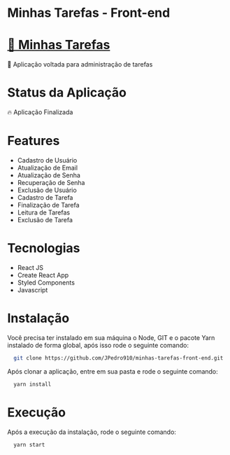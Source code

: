 # Minhas Tarefas - Front-end

# <a href="https://minhastarefasjpdev.herokuapp.com/">🔗 Minhas Tarefas</a>
<p>🚀 Aplicação voltada para administração de tarefas</p>

# Status da Aplicação
<p>🔥 Aplicação Finalizada</p>

# Features
- Cadastro de Usuário
- Atualização de Email
- Atualização de Senha
- Recuperação de Senha
- Exclusão de Usuário
- Cadastro de Tarefa
- Finalização de Tarefa
- Leitura de Tarefas 
- Exclusão de Tarefa

# Tecnologias
- React JS
- Create React App
- Styled Components
- Javascript

# Instalação
Você precisa ter instalado em sua máquina o Node, GIT e o pacote Yarn instalado de forma global, após isso rode o seguinte comando: 
```sh
  git clone https://github.com/JPedro910/minhas-tarefas-front-end.git
```
Após clonar a aplicação, entre em sua pasta e rode o seguinte comando:
```sh
  yarn install
```
# Execução
Após a execução da instalação, rode o seguinte comando:
```sh
  yarn start
```
